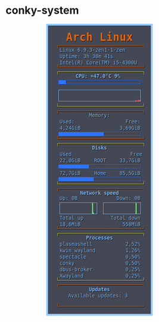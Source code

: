 # conky-system

<p align="center"> <img src="https://github.com/wim66/conky-system/blob/main/preview.png" alt="image"></p>

